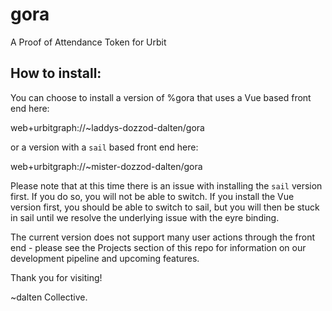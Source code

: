 # gora
A Proof of Attendance Token for Urbit

## How to install:
You can choose to install a version of %gora that uses a Vue based front end here:

web+urbitgraph://~laddys-dozzod-dalten/gora

or a version with a `sail` based front end here:

web+urbitgraph://~mister-dozzod-dalten/gora

Please note that at this time there is an issue with installing the `sail` version first. If you do so, you will not be able to switch. If you install the Vue version first, you should be able to switch to sail, but you will then be stuck in sail until we resolve the underlying issue with the eyre binding.

The current version does not support many user actions through the front end - please see the Projects section of this repo for information on our development pipeline and upcoming features.

Thank you for visiting!

~dalten Collective.
